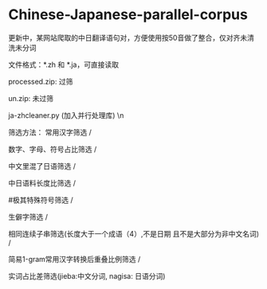 # Chinese-Japanese-parallel-corpus
更新中，某网站爬取的中日翻译语句对，方便使用按50音做了整合，仅对齐未清洗未分词

文件格式：*.zh 和 \*.ja，可直接读取


processed.zip: 过筛

un.zip: 未过筛

ja-zhcleaner.py (加入并行处理库) \n

筛选方法：
常用汉字筛选 / 

数字、字母、符号占比筛选 / 

中文里混了日语筛选 / 

中日语料长度比筛选 / 

#极其特殊符号筛选 / 

生僻字筛选 / 

相同连续子串筛选(长度大于一个成语（4）,不是日期 且不是大部分为非中文名词) / 

简易1-gram常用汉字转换后重叠比例筛选 / 

实词占比差筛选(jieba:中文分词, nagisa: 日语分词)

